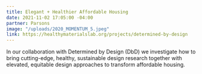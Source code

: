 ```yaml
---
title: Elegant + Healthier Affordable Housing
date: 2021-11-02 17:05:00 -04:00
partner: Parsons
image: "/uploads/2020_MOMENTUM_5.jpeg"
link: https://healthymaterialslab.org/projects/determined-by-design
---
```


In our collaboration with Determined by Design (DbD) we investigate how to bring cutting-edge, healthy, sustainable design research together with elevated, equitable design approaches to transform affordable housing.